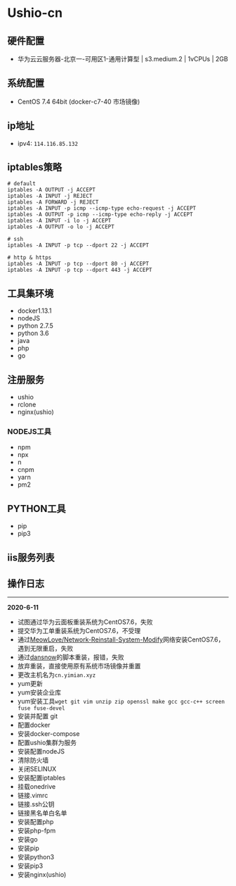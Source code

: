 # Ushio-cn

## 硬件配置
 - 华为云云服务器-北京一-可用区1-通用计算型 | s3.medium.2 | 1vCPUs | 2GB
 
## 系统配置
 - CentOS 7.4 64bit (docker-c7-40 市场镜像)

## ip地址
 - ipv4: `114.116.85.132`
 
## iptables策略
```iptables
# default
iptables -A OUTPUT -j ACCEPT
iptables -A INPUT -j REJECT
iptables -A FORWARD -j REJECT
iptables -A INPUT -p icmp --icmp-type echo-request -j ACCEPT
iptables -A OUTPUT -p icmp --icmp-type echo-reply -j ACCEPT
iptables -A INPUT -i lo -j ACCEPT
iptables -A OUTPUT -o lo -j ACCEPT

# ssh
iptables -A INPUT -p tcp --dport 22 -j ACCEPT

# http & https
iptables -A INPUT -p tcp --dport 80 -j ACCEPT
iptables -A INPUT -p tcp --dport 443 -j ACCEPT

```

## 工具集环境
 - docker1.13.1
 - nodeJS
 - python 2.7.5
 - python 3.6
 - java
 - php
 - go
 
## 注册服务
 - ushio
 - rclone
 - nginx(ushio)

### NODEJS工具
 - npm
 - npx
 - n
 - cnpm
 - yarn
 - pm2

## PYTHON工具
 - pip
 - pip3

## iis服务列表


## 操作日志
---------------------------------
**2020-6-11**   
 - 试图通过华为云面板重装系统为CentOS7.6，失败
 - 提交华为工单重装系统为CentOS7.6，不受理
 - 通过[MeowLove/Network-Reinstall-System-Modify](https://github.com/MeowLove/Network-Reinstall-System-Modify)网络安装CentOS7.6，遇到无限重启，失败
 - 通过[dansnow](https://zhujiwiki.com/13350/)的脚本重装，报错，失败
 - 放弃重装，直接使用原有系统市场镜像并重置
 - 更改主机名为`cn.yimian.xyz`
 - yum更新
 - yum安装企业库
 - yum安装工具`wget git vim unzip zip openssl make gcc gcc-c++ screen fuse fuse-devel`
 - 安装并配置 git
 - 配置docker
 - 安装docker-compose
 - 配置ushio集群为服务
 - 安装配置nodeJS
 - 清除防火墙
 - 关闭SELINUX
 - 安装配置iptables
 - 挂载onedrive
 - 链接.vimrc
 - 链接.ssh公钥
 - 链接黑名单白名单
 - 安装配置php
 - 安装php-fpm
 - 安装go
 - 安装pip
 - 安装python3
 - 安装pip3
 - 安装nginx(ushio)
